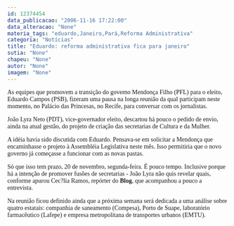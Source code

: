 ```yaml
---
id: 12374454
data_publicacao: "2006-11-16 17:22:00"
data_alteracao: "None"
materia_tags: "eduardo,Janeiro,Pará,Reforma Administrativa"
categoria: "Notícias"
title: "Eduardo: reforma administrativa fica para janeiro"
sutia: "None"
chapeu: "None"
autor: "None"
imagem: "None"
---
```

<p><P><FONT face=Verdana>As equipes que promovem a transição do governo Mendonça Filho (PFL) para o eleito, Eduardo Campos (PSB), fizeram uma pausa na longa reunião da qual participam neste momento, no Palácio das Princesas, no Recife, para conversar com os jornalistas.</FONT></P></p>
<p><P><FONT face=Verdana>João Lyra Neto (PDT), vice-governador eleito, descartou há pouco o pedido de envio, ainda na atual gestão, do projeto de criação das secretarias de Cultura e da Mulher.</FONT></P></p>
<p><P><FONT face=Verdana>A idéia havia sido discutida com Eduardo. Pensava-se em solicitar a Mendonça que encaminhasse o projeto à Assembléia Legislativa neste mês. Isso permitiria que o novo governo já começasse a funcionar com as novas pastas.</FONT></P></p>
<p><P><FONT face=Verdana>Só que isso tem prazo, 20 de novembro, segunda-feira. É pouco tempo. Inclusive porque há a intenção de promover fusões de secretarias - João Lyra não quis revelar quais, conforme apurou Cec?lia Ramos, repórter do <STRONG>Blog</STRONG>, que acompanhou a pouco a entrevista.</FONT></P></p>
<p><P><FONT face=Verdana>Na reunião ficou definido ainda que a próxima semana será dedicada a uma análise sobre quatro estatais: companhia de saneamento (Compesa), Porto de Suape, laboratório farmacêutico (Lafepe) e empresa metropolitana de transportes urbanos (EMTU).</FONT></P> </p>
